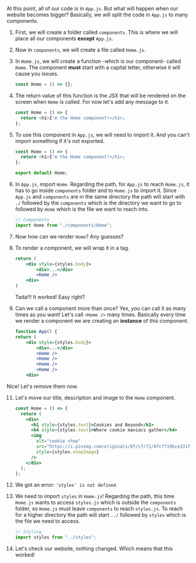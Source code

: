 At this point, all of our code is in `App.js`. But what will happen when our website becomes bigger? Basically, we will split the code in `App.js` to many components.

1. First, we will create a folder called `components`. This is where we will place all our components **except** `App.js`.

2. Now in `components`, we will create a file called `Home.js`.

3. In `Home.js`, we will create a function -which is our component- called `Home`. The component **must** start with a capital letter, otherwise it will cause you issues.

   ```javascript
   const Home = () => {};
   ```

4. The return value of this function is the JSX that will be rendered on the screen when `Home` is called. For now let's add any message to it.

   ```javascript
   const Home = () => {
     return <h1>I'm the Home component!</h1>;
   };
   ```

5. To use this component in `App.js`, we will need to import it. And you can't import something if it's not exported.

   ```javascript
   const Home = () => {
     return <h1>I'm the Home component!</h1>;
   };

   export default Home;
   ```

6. In `App.js`, import `Home`. Regarding the path, for `App.js` to reach `Home.js`, it has to go inside `components` folder and to `Home.js` to import it. Since `App.js` and `components` are in the same directory the path will start with `./` followed by the `components` which is the directory we want to go to followed by `Home` which is the file we want to reach into.

   ```javascript
   // Components
   import Home from "./components/Home";
   ```

7. Now how can we render `Home`? Any guesses?

8. To render a component, we will wrap it in a tag.

   ```jsx
   return (
       <div style={styles.body}>
           <div>...</div>
           <Home />
       <div>
   )
   ```

   Tada!!! It worked! Easy right?

9. Can we call a component more than once? Yes, you can call it as many times as you want! Let's call `<Home />` many times. Basically every time we render a component we are creating an **instance** of this component.

   ```jsx
   function App() {
   return (
       <div style={styles.body}>
           <div>...</div>
           <Home />
           <Home />
           <Home />
           <Home />
       <div>
   ```

Nice! Let's remove them now.

11. Let's move our title, description and image to the `Home` component.

    ```jsx
    const Home = () => {
      return (
        <div>
          <h1 style={styles.text}>Cookies and Beyond</h1>
          <h4 style={styles.text}>Where cookie maniacs gather</h4>
          <img
            alt="cookie shop"
            src="https://i.pinimg.com/originals/8f/cf/71/8fcf719bce331fe39d7e31ebf07349f3.jpg"
            style={styles.shopImage}
          />
        </div>
      );
    };
    ```

12. We got an error: `'styles' is not defined`.

13. We need to import `styles` in `Home.js`! Regarding the path, this time `Home.js` wants to access `styles.js` which is outside the `components` folder, so `Home.js` must leave `components` to reach `styles.js`. To reach for a higher directory the path will start `../` followed by `styles` which is the file we need to access.

    ```javascript
    // Styling
    import styles from "../styles";
    ```

14. Let's check our website, nothing changed. Which means that this worked!
